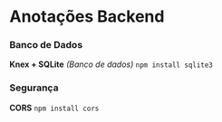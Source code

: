# Anotações Backend

### Banco de Dados

**Knex + SQLite** _(Banco de dados)_ `npm install sqlite3`

### Segurança

**CORS** `npm install cors`
